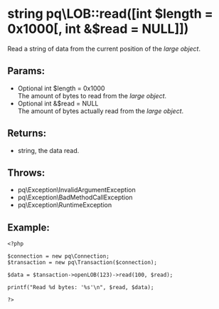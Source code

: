 # string pq\LOB::read([int $length = 0x1000[, int &$read = NULL]])

Read a string of data from the current position of the *large object*.

## Params:

* Optional int $length = 0x1000  
  The amount of bytes to read from the *large object*.
* Optional int &$read = NULL  
  The amount of bytes actually read from the *large object*.

## Returns:

* string, the data read.

## Throws:

* pq\Exception\InvalidArgumentException
* pq\Exception\BadMethodCallException
* pq\Exception\RuntimeException

## Example:

	<?php
	
	$connection = new pq\Connection;
	$transaction = new pq\Transaction($connection);
	
	$data = $tansaction->openLOB(123)->read(100, $read);
	
	printf("Read %d bytes: '%s'\n", $read, $data);
	
	?>
